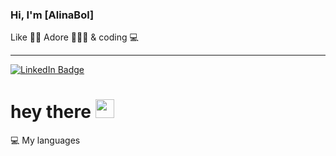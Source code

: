 ### Hi, I'm [AlinaBol]

Like :musical_keyboard::notes:
Adore :rabbit::tropical_fish::shell:
& coding :computer:

---
<div id="badges">
  <a href="https://www.linkedin.com/in/alina-bolonkina/">
    <img src="https://img.shields.io/badge/LinkedIn-blue?style=for-the-badge&logo=linkedin&logoColor=white" alt="LinkedIn Badge"/>
  </a>
</div>

<h1>
  hey there
  <img src="https://media.giphy.com/media/hvRJCLFzcasrR4ia7z/giphy.gif" width="30px"/>
</h1>

💻 My languages
